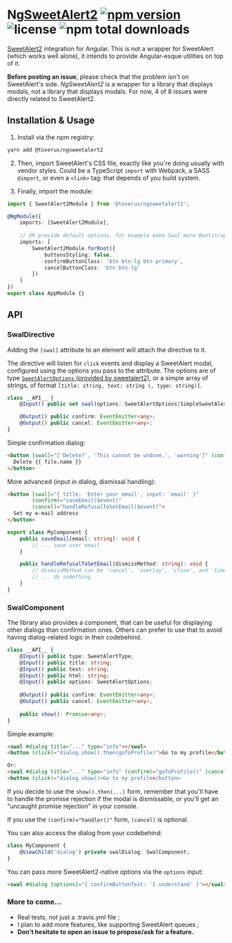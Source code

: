 # Ng[SweetAlert2](https://github.com/limonte/sweetalert2) [![npm version](https://img.shields.io/npm/v/@toverux/ngsweetalert2.svg?style=flat-square)](https://www.npmjs.com/package/@toverux/ngsweetalert2) ![license](https://img.shields.io/github/license/toverux/ngsweetalert2.svg?style=flat-square) ![npm total downloads](https://img.shields.io/npm/dt/@toverux/ngsweetalert2.svg?style=flat-square)

[SweetAlert2](https://github.com/limonte/sweetalert2) integration for Angular. This is not a wrapper for SweetAlert (which works well alone), it intends to provide Angular-esque utilities on top of it.

**Before posting an issue**, please check that the problem isn't on SweetAlert's side. *NgSweetAlert2* is a wrapper for a library that displays modals, not a library that displays modals. For now, 4 of 8 issues were directly related to SweetAlert2.

## Installation & Usage

1) Install via the npm registry:

```bash
yarn add @toverux/ngsweetalert2
```

2) Then, import SweetAlert's CSS file, exactly like you're doing usually with vendor styles. Could be a TypeScript `import` with Webpack, a SASS `@import`, or even a `<link>` tag: that depends of you build system.

3) Finally, import the module:

```typescript
import { SweetAlert2Module } from '@toverux/ngsweetalert2';

@NgModule({
    imports: [SweetAlert2Module],
    
    // OR provide default options, for example make Swal more Bootstrap-friendly:
    imports: [
        SweetAlert2Module.forRoot({
            buttonsStyling: false,
            confirmButtonClass: 'btn btn-lg btn-primary',
            cancelButtonClass: 'btn btn-lg'
        })
    ]
})
export class AppModule {}
```

## API

### SwalDirective

Adding the `[swal]` attribute to an element will attach the directive to it.

The directive will listen for `click` events and display a SweetAlert modal, configured using the options you pass to the attribute. The options are of type [`SweetAlertOptions` (provided by sweetalert2)](https://github.com/limonte/sweetalert2/blob/master/sweetalert2.d.ts#L204), or a simple array of strings, of format `[title: string, text: string (, type: string)]`.

```typescript
class __API__ {
    @Input() public set swal(options: SweetAlertOptions|SimpleSweetAlertOptions);

    @Output() public confirm: EventEmitter<any>;
    @Output() public cancel: EventEmitter<any>;
}
```

Simple confirmation dialog:

```html
<button [swal]="['Delete?', 'This cannot be undone.', 'warning']" (confirm)="deleteFile(file)">
  Delete {{ file.name }}
</button>
```

More advanced (input in dialog, dismissal handling):

```html
<button [swal]="{ title: 'Enter your email', input: 'email' }"
        (confirm)="saveEmail($event)"
        (cancel)="handleRefusalToSetEmail($event)">
  Set my e-mail address
</button>
```

```typescript
export class MyComponent {
    public saveEmail(email: string): void {
        // ... save user email
    }

    public handleRefusalToSetEmail(dismissMethod: string): void {
        // dismissMethod can be 'cancel', 'overlay', 'close', and 'timer'
        // ... do something
    }
}
```

### SwalComponent

The library also provides a component, that can be useful for displaying other dialogs than confirmation ones. Others can prefer to use that to avoid having dialog-related logic in their codebehind.

```typescript
class __API__ {
    @Input() public type: SweetAlertType;
    @Input() public title: string;
    @Input() public text: string;
    @Input() public html: string;
    @Input() public options: SweetAlertOptions;
    
    @Output() public confirm: EventEmitter<any>;
    @Output() public cancel: EventEmitter<any>;
    
    public show(): Promise<any>;
}
```

Simple example:

```html
<swal #dialog title="..." type="info"></swal>
<button (click)="dialog.show().then(goToProfile)">Go to my profile</button>

Or:
<swal #dialog title="..." type="info" (confirm)="goToProfile()" (cancel)="doSomethingElse()"></swal>
<button (click)="dialog.show()>Go to my profile</button>
```

If you decide to use the `show().then(...)` form, remember that you'll have to handle the promise rejection if the modal is dismissable, or you'll get an "uncaught promise rejection" in your console.

If you use the `(confirm)="handler()"` form, `(cancel)` is optional.

You can also access the dialog from your codebehind:

```typescript
class MyComponent {
    @ViewChild('dialog') private swalDialog: SwalComponent;
}
```

You can pass more SweetAlert2-native options via the `options` input:

```html
<swal #dialog [options]="{ confirmButtonText: 'I understand' }"></swal>
```

### More to come...

 - Real tests, not just a .travis.yml file ;
 - I plan to add more features, like supporting SweetAlert queues ;
 - **Don't hesitate to open an issue to propose/ask for a feature.**
